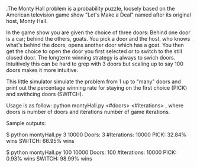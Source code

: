 .The Monty Hall problem is a probability puzzle, loosely based on the American television game show 
"Let's Make a Deal" named after its original host, Monty Hall.

In the game show you are given the choice of three doors: Behind one door is a car; behind the others, goats. 
You pick a door and the host, who knows what's behind the doors, opens another door which has a goat. 
You then get the choice to open the door you first selected or to switch to  the still closed door. 
The longterm winning strategy is always to swich doors. Intuitively this can be hard to grep with 3 doors but scaling up to say 
 100 doors makes it more intuitive. 

This little simulator simulate the problem from 1 up to "many" doors and print out the percentage winning rate for staying on the 
 first choice (PICK) and swithcing doors (SWITCH).

Usage is as follow: python montyHall.py <#doors> <#iterations> , where doors is number of doors and iterations number of game iterations.

Sample outputs:

$ python montyHall.py 3 10000
Doors: 3  #Iterations: 10000
PICK: 32.84% wins
SWITCH: 66.95% wins


$ python montyHall.py 100 10000
Doors: 100  #Iterations: 10000
PICK: 0.93% wins
SWITCH: 98.99% wins
